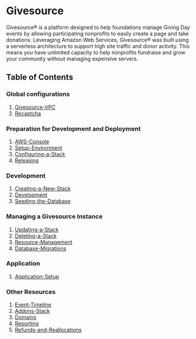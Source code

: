 # Givesource
Givesource® is a platform designed to help foundations manage Giving Day events by allowing participating nonprofits to easily create a page and take donations.
Leveraging Amazon Web Services, Givesource® was built using a serverless architecture to support high site traffic and donor activity.
This means you have unlimited capacity to help nonprofits fundraise and grow your community without managing expensive servers.

## Table of Contents
### Global configurations
1. [Givesource-VPC](givesource-vpc.md)
1. [Recaptcha](recaptcha.md)

### Preparation for Development and Deployment
1. [AWS-Console](aws-console.md)
1. [Setup-Environment](setup-environment.md)
1. [Configuring-a-Stack](configuring-a-stack.md)
1. [Releasing](releasing.md)

### Development
1. [Creating-a-New-Stack](creating-a-new-stack.md)
1. [Development](development.md)
1. [Seeding-the-Database](seeding-the-database.md)

### Managing a Givesource Instance
1. [Updating-a-Stack](updating-a-stack.md)
1. [Deleting-a-Stack](deleting-a-stack.md)
1. [Resource-Management](resource-management.md)
1. [Database-Migrations](database-migrations.md)

### Application
1. [Application-Setup](application-setup.md)

### Other Resources
1. [Event-Timeline](event-timeline.md)
1. [Addons-Stack](addons-stack.md)
1. [Domains](domains.md)
1. [Reporting](reporting.md)
1. [Refunds-and-Reallocations](refunds-and-reallocations.md)
